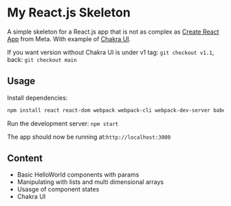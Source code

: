 # My React.js Skeleton

A simple skeleton for a React.js app that is not as complex as [Create React App](https://github.com/facebook/create-react-app) from Meta. With example of [Chakra UI](https://v2.chakra-ui.com/).

If you want version without Chakra UI is under v1 tag: `git checkout v1.1`, back: `git checkout main`

## Usage

Install dependencies:

```bash
npm install react react-dom webpack webpack-cli webpack-dev-server babel-loader @babel/core @babel/preset-env @babel/preset-react html-webpack-plugin @chakra-ui/react @emotion/react @emotion/styled framer-motion
```

Run the development server: `npm start`

The app should now be running at:`http://localhost:3000`

## Content

- Basic HelloWorld components with params
- Manipulating with lists and multi dimensional arrays
- Usasge of component states
- Chakra UI
